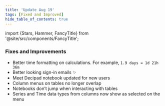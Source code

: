 ```yaml
---
title: 'Update Aug 19'
tags: [Fixed and Improved]
hide_table_of_contents: true
---
```


import {Stars, Hammer, FancyTitle} from '@site/src/components/FancyTitle';

### <FancyTitle icon={Hammer}>Fixes and Improvements</FancyTitle>

- Better time formatting on calculations. For example, `1.9 days = 1d 21h 36m`
- Better looking sign-in emails ✨
- Meet Decipad notebook updated for new users
- Column menus on tables no longer overlap
- Notebooks don’t jump when interacting with tables
- Series and Time data types from columns now show as selected on the menu
